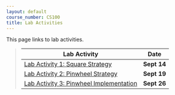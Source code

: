 ```yaml
---
layout: default
course_number: CS100
title: Lab Activities
---
```


This page links to lab activities.


> Lab Activity                                                                           |     Date    |
> -------------------------------------------------------------------------------------- | ----------- |
> [Lab Activity 1: Square Strategy](CPADS_Lab1.pdf)                                      | **Sept 14** |
> [Lab Activity 2: Pinwheel Strategy](CPADS_Lab2.pdf)                                    | **Sept 19** |
> [Lab Activity 3: Pinwheel Implementation](CPADS_Lab3.pdf)                              | **Sept 26** |

<!--
> [Lab Activity 4: Layer Cake Computation](CPADS_Lab4.pdf)                               | **Sept 27** |
> [Exam 1 Review: Diamond](CPADS_Exam1Review.pdf) <br> [Solution: Strategy](CPADS_Exam1Review_Strategy.pdf) <br> [Solution: Code](CPADS_Exam1Review_Code.py)  | **Oct 2**   |
> [Lab Activity 5: Pinwheel Functions](CPADS_Lab5.pdf) <br /> [pinwheelFunctions.py](src/pinwheelFunctions.py)   | **Oct 20** |
> [Lab Activity 6: Loop Exercises](CPADS_Lab6.pdf) <br /> [Lab 6 Solutions](CPADS_Lab6Sol.pdf)                   | **Oct 23** |
> [Lab Activity 7: Pyramid Strategy](CPADS_Lab7.pdf) <br /> [Lab 7 Solutions](CPADS_Lab7Sol.pdf)                 | **Oct 25** |
> [Lab Activity 8: Decisions](CPADS_Lab8.pdf) <br /> [Lab 8 Solutions](CPADS_Lab8Sol.pdf)                        | **Nov 3**  |
> [Lab Activity 9: Conditional Iteration](CPADS_Lab9.pdf) <br /> [Lab 9 Solutions](CPADS_Lab9Sol.pdf)            | **Nov 6**  |
-->